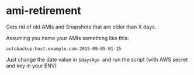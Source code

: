 ami-retirement
==============

Gets rid of old AMIs and Snapshots that are older than X days.

Assuming you name your AMIs something like this:

`autobackup-host.example.com-2015-09-05-01-15`

Just change the date value in `$daysAgo `and run the script (with AWS secret and
key in your ENV)
